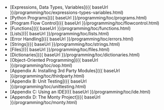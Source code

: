 <navigation>

* [Expressions, Data Types, Variables]({{ baseUrl }}/programming/toc/expressions-types-variables.html)
* [Python Programs]({{ baseUrl }}/programming/toc/programs.html)
* [Program Flow Control]({{ baseUrl }}/programming/toc/flowcontrol.html)
* [Functions]({{ baseUrl }}/programming/toc/functions.html)
* [Lists]({{ baseUrl }}/programming/toc/lists.html)
* [Error Handling]({{ baseUrl }}/programming/toc/errors.html)
* [Strings]({{ baseUrl }}/programming/toc/strings.html)
* [Files]({{ baseUrl }}/programming/toc/files.html)
* [Dictionaries]({{ baseUrl }}/programming/toc/dictionaries.html)
* [Object-Oriented Programming]({{ baseUrl }}/programming/toc/oop.html)
* [Appendix A: Installing 3rd Party Modules]({{ baseUrl }}/programming/toc/thirdparty.html)
* [Appendix B: Unit Testing]({{ baseUrl }}/programming/toc/unittesting.html)
* [Appendix C: Using an IDE]({{ baseUrl }}/programming/toc/ide.html)
* [Appendix D: The Monty Project]({{ baseUrl }}/programming/toc/monty.html)

</navigation>
